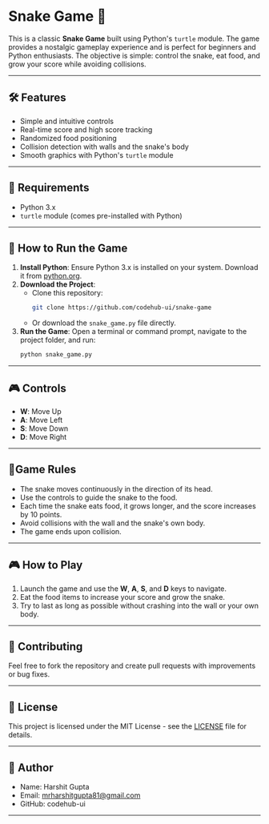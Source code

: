 # Snake Game 🐍

This is a classic **Snake Game** built using Python's `turtle` module. The game provides a nostalgic gameplay experience and is perfect for beginners and Python enthusiasts. The objective is simple: control the snake, eat food, and grow your score while avoiding collisions.

---

## 🛠 Features
- Simple and intuitive controls
- Real-time score and high score tracking
- Randomized food positioning
- Collision detection with walls and the snake's body
- Smooth graphics with Python's `turtle` module

---

## 🧰 Requirements
- Python 3.x
- `turtle` module (comes pre-installed with Python)

---

## 🚀 How to Run the Game
1. **Install Python**: Ensure Python 3.x is installed on your system. Download it from [python.org](https://www.python.org/).
2. **Download the Project**:
   - Clone this repository:
     ```bash
     git clone https://github.com/codehub-ui/snake-game
     ```
   - Or download the `snake_game.py` file directly.
3. **Run the Game**:
   Open a terminal or command prompt, navigate to the project folder, and run:
   ```bash
   python snake_game.py

---

## 🎮 Controls
- **W**: Move Up
- **A**: Move Left
- **S**: Move Down
- **D**: Move Right

---

## 📝Game Rules
- The snake moves continuously in the direction of its head.
- Use the controls to guide the snake to the food.
- Each time the snake eats food, it grows longer, and the score increases by 10 points.
- Avoid collisions with the wall and the snake's own body.
- The game ends upon collision.

---

## 🎮 How to Play
1. Launch the game and use the **W**, **A**, **S**, and **D** keys to navigate.
2. Eat the food items to increase your score and grow the snake.
3. Try to last as long as possible without crashing into the wall or your own body.

---

## 🤝 Contributing
Feel free to fork the repository and create pull requests with improvements or bug fixes. 

---

## 📜 License
This project is licensed under the MIT License - see the [LICENSE](LICENSE) file for details.

---

## 👤 Author
- Name: Harshit Gupta
- Email: mrharshitgupta81@gmail.com
- GitHub: codehub-ui
---
